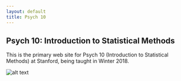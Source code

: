 ```yaml
---
layout: default
title: Psych 10
---
```


## Psych 10: Introduction to Statistical Methods

This is the primary web site for Psych 10 (Introduction to Statistical Methods) at Stanford, being taught in Winter 2018.

![alt text](https://www.geeksaresexy.net/wp-content/uploads/2010/12/stats.jpg)
